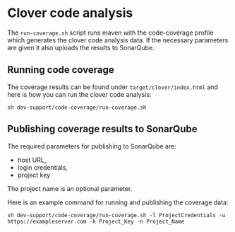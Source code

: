 <!--
  Licensed under the Apache License, Version 2.0 (the "License");
  you may not use this file except in compliance with the License.
  You may obtain a copy of the License at

      http://www.apache.org/licenses/LICENSE-2.0

  Unless required by applicable law or agreed to in writing, software
  distributed under the License is distributed on an "AS IS" BASIS,
  WITHOUT WARRANTIES OR CONDITIONS OF ANY KIND, either express or implied.
  See the License for the specific language governing permissions and
  limitations under the License.
-->

# Clover code analysis

The `run-coverage.sh` script runs maven with the code-coverage profile which generates
the clover code analysis data.
If the necessary parameters are given it also uploads the results to SonarQube.

## Running code coverage

The coverage results can be found under `target/clover/index.html` and here is how you can run the clover code analysis:

```sh dev-support/code-coverage/run-coverage.sh```

## Publishing coverage results to SonarQube

The required parameters for publishing to SonarQube are:

- host URL,
- login credentials,
- project key

The project name is an optional parameter.

Here is an example command for running and publishing the coverage data:

`sh dev-support/code-coverage/run-coverage.sh -l ProjectCredentials -u https://exampleserver.com
-k Project_Key -n Project_Name`